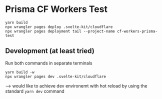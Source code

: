 # Prisma CF Workers Test

```
yarn build
npx wrangler pages deploy .svelte-kit/cloudflare
npx wrangler pages deployment tail --project-name cf-workers-prisma-test
```

## Development (at least tried)

Run both commands in separate terminals
```
yarn build -w
npx wrangler pages dev .svelte-kit/cloudflare
```

--> would like to achieve dev environemt with hot reload by using the standard `yarn dev` command